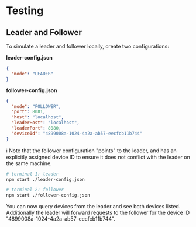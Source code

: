 # Testing

## Leader and Follower

To simulate a leader and follower locally, create two configurations:

**leader-config.json**

```json
{
  "mode": "LEADER"
}
```

**follower-config.json**

```json
{
  "mode": "FOLLOWER",
  "port": 8081,
  "host": "localhost",
  "leaderHost": "localhost",
  "leaderPort": 8080,
  "deviceId": "4899008a-1024-4a2a-ab57-eecfcb11b744"
}
```

:information_source: Note that the follower configuration "points" to the leader, and has an explicitly assigned device ID to ensure it does not conflict with the leader on the same machine.

```bash
# terminal 1: leader
npm start ./leader-config.json

# terminal 2: follower
npm start ./follower-config.json
```

You can now query devices from the leader and see both devices listed. Additionally the leader will forward requests to the follower for the device ID "4899008a-1024-4a2a-ab57-eecfcb11b744".
